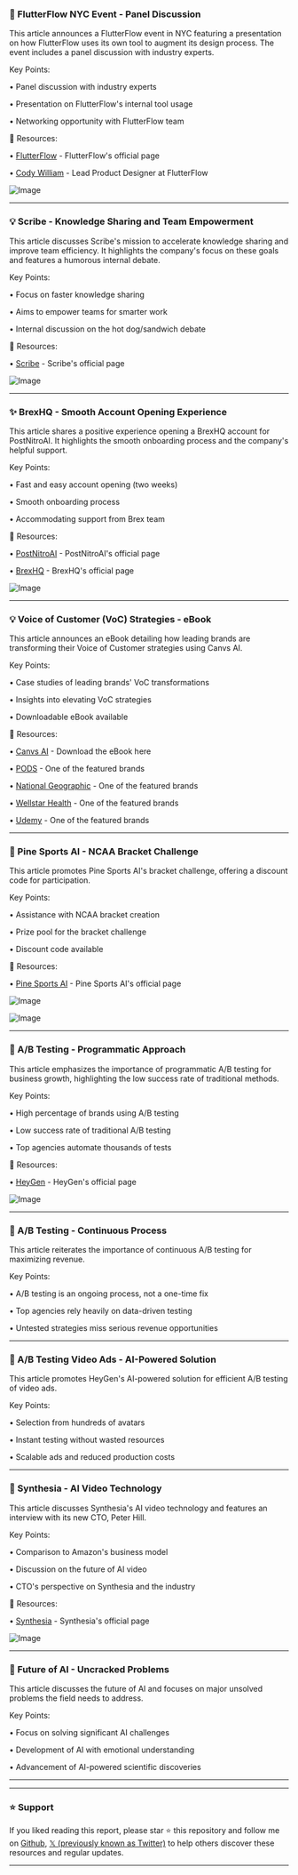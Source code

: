 ### 🚀 FlutterFlow NYC Event - Panel Discussion

This article announces a FlutterFlow event in NYC featuring a presentation on how FlutterFlow uses its own tool to augment its design process.  The event includes a panel discussion with industry experts.

Key Points:

• Panel discussion with industry experts

• Presentation on FlutterFlow's internal tool usage

• Networking opportunity with FlutterFlow team


🔗 Resources:

• [FlutterFlow](https://x.com/flutterflow) - FlutterFlow's official page

• [Cody William](https://x.com/codywilliamio) - Lead Product Designer at FlutterFlow

![Image](https://pbs.twimg.com/media/GmRG8H4WsAAznf6?format=jpg&name=small)


---
### 💡 Scribe - Knowledge Sharing and Team Empowerment

This article discusses Scribe's mission to accelerate knowledge sharing and improve team efficiency.  It highlights the company's focus on these goals and features a humorous internal debate.

Key Points:

• Focus on faster knowledge sharing

• Aims to empower teams for smarter work

•  Internal discussion on the hot dog/sandwich debate


🔗 Resources:

• [Scribe](https://x.com/ScribeHow) - Scribe's official page

![Image](https://pbs.twimg.com/amplify_video_thumb/1902733387913150464/img/ZfykY01nlbfXJJVt.jpg)


---
### ✨ BrexHQ - Smooth Account Opening Experience

This article shares a positive experience opening a BrexHQ account for PostNitroAI. It highlights the smooth onboarding process and the company's helpful support.

Key Points:

• Fast and easy account opening (two weeks)

• Smooth onboarding process

• Accommodating support from Brex team


🔗 Resources:

• [PostNitroAI](https://x.com/postnitroai) - PostNitroAI's official page

• [BrexHQ](https://x.com/brexHQ) - BrexHQ's official page

![Image](https://pbs.twimg.com/media/GmfcWeTXgAAiA9Z?format=jpg&name=small)


---
### 💡 Voice of Customer (VoC) Strategies - eBook

This article announces an eBook detailing how leading brands are transforming their Voice of Customer strategies using Canvs AI.

Key Points:

• Case studies of leading brands' VoC transformations

• Insights into elevating VoC strategies

• Downloadable eBook available


🔗 Resources:

• [Canvs AI](https://canvs.ai/voc-ebook/) - Download the eBook here

• [PODS](https://x.com/PODS) -  One of the featured brands

• [National Geographic](https://x.com/NatGeo) - One of the featured brands

• [Wellstar Health](https://x.com/WellstarHealth) - One of the featured brands

• [Udemy](https://x.com/udemy) - One of the featured brands


---
### 🚀 Pine Sports AI - NCAA Bracket Challenge

This article promotes Pine Sports AI's bracket challenge, offering a discount code for participation.

Key Points:

•  Assistance with NCAA bracket creation

• Prize pool for the bracket challenge

• Discount code available


🔗 Resources:

• [Pine Sports AI](https://x.com/PineSports_AI) - Pine Sports AI's official page

![Image](https://pbs.twimg.com/media/Gmb-Q3uWQAA2RmD?format=png&name=small)

![Image](https://pbs.twimg.com/media/Gmb-Q4BWwAAV54t?format=png&name=small)


---
### 🤖 A/B Testing - Programmatic Approach

This article emphasizes the importance of programmatic A/B testing for business growth, highlighting the low success rate of traditional methods.

Key Points:

• High percentage of brands using A/B testing

• Low success rate of traditional A/B testing

• Top agencies automate thousands of tests


🔗 Resources:

• [HeyGen](https://x.com/HeyGen_Official) - HeyGen's official page

![Image](https://pbs.twimg.com/media/GmaKz_5a8AM4vqH?format=png&name=small)


---
### 🤖 A/B Testing - Continuous Process

This article reiterates the importance of continuous A/B testing for maximizing revenue.

Key Points:

• A/B testing is an ongoing process, not a one-time fix

• Top agencies rely heavily on data-driven testing

• Untested strategies miss serious revenue opportunities


---
### 🤖 A/B Testing Video Ads - AI-Powered Solution

This article promotes HeyGen's AI-powered solution for efficient A/B testing of video ads.

Key Points:

•  Selection from hundreds of avatars

• Instant testing without wasted resources

• Scalable ads and reduced production costs


---
### 🤖 Synthesia - AI Video Technology

This article discusses Synthesia's AI video technology and features an interview with its new CTO, Peter Hill.

Key Points:

•  Comparison to Amazon's business model

•  Discussion on the future of AI video

•  CTO's perspective on Synthesia and the industry


🔗 Resources:

• [Synthesia](https://x.com/synthesiaIO) - Synthesia's official page

![Image](https://pbs.twimg.com/ext_tw_video_thumb/1902350884366905344/pu/img/0Sgh3bl6QNOdW8hJ.jpg)


---
### 🤖  Future of AI - Uncracked Problems

This article discusses the future of AI and focuses on major unsolved problems the field needs to address.

Key Points:

• Focus on solving significant AI challenges

•  Development of AI with emotional understanding

• Advancement of AI-powered scientific discoveries


---


---

### ⭐️ Support

If you liked reading this report, please star ⭐️ this repository and follow me on [Github](https://github.com/Drix10), [𝕏 (previously known as Twitter)](https://x.com/DRIX_10_) to help others discover these resources and regular updates.

---
